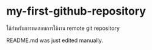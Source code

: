 # my-first-github-repository
ใช้สำหรับการทดสอบการใช้งาน remote git repository

README.md was just edited manually.
